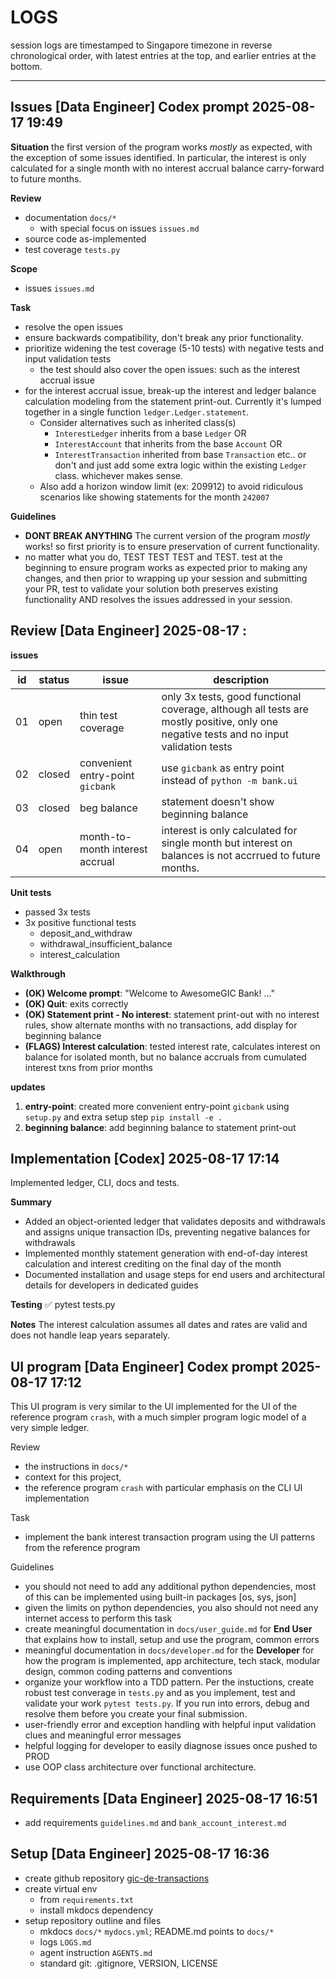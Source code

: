 # LOGS
session logs are timestamped to Singapore timezone in reverse chronological order, with latest entries at the top, and earlier entries at the bottom.

---
## Issues [Data Engineer] Codex prompt 2025-08-17 19:49

__Situation__
the first version of the program works _mostly_ as expected, with the exception of some issues identified. In particular, the interest is only calculated for a single month with no interest accrual balance carry-forward to future months. 

__Review__
- documentation `docs/*`
    - with special focus on issues `issues.md`
- source code as-implemented
- test coverage `tests.py`

__Scope__
- issues `issues.md`

__Task__
- resolve the open issues
- ensure backwards compatibility, don't break any prior functionality.
- prioritize widening the test coverage (5-10 tests) with negative tests and input validation tests
    - the test should also cover the open issues: such as the interest accrual issue
- for the interest accrual issue, break-up the interest and ledger balance calculation modeling from the statement print-out. Currently it's lumped together in a single function `ledger.Ledger.statement`. 
    - Consider alternatives such as inherited class(s)
        - `InterestLedger` inherits from a base `Ledger` OR
        - `InterestAccount` that inherits from the base `Account`  OR
        - `InterestTransaction` inherited from base `Transaction` etc.. 
     or don't and just add some extra logic within the existing `Ledger` class. whichever makes sense.
    - Also add a horizon window limit (ex: 209912) to avoid ridiculous scenarios like showing statements for the month `242007`

__Guidelines__
- **DONT BREAK ANYTHING** The current version of the program  _mostly_ works! so first priority is to ensure preservation of current functionality. 
- no matter what you do, TEST TEST TEST and TEST. test at the beginning to ensure program works as expected prior to making any changes, and then prior to wrapping up your session and submitting your PR, test to validate your solution both preserves existing functionality AND resolves the issues addressed in your session.

## Review [Data Engineer] 2025-08-17 <HH>:<MM>

__issues__

| id | status | issue | description |
| - | - | - | - |
| 01 | open | thin test coverage | only 3x tests, good functional coverage, although all tests are mostly positive, only one negative tests and no input validation tests |
| 02 | closed | convenient entry-point `gicbank` | use `gicbank` as entry point instead of `python -m bank.ui` |
| 03 | closed | beg balance | statement doesn't show beginning balance |
| 04 | open | month-to-month interest accrual | interest is only calculated for single month but interest on balances is not accrrued to future months. |

__Unit tests__

 - passed 3x tests
 - 3x positive functional tests
    - deposit_and_withdraw
    - withdrawal_insufficient_balance
    - interest_calculation

__Walkthrough__

 - **(OK) Welcome prompt**: "Welcome to AwesomeGIC Bank! ..."
 - **(OK) Quit**: exits correctly
 - **(OK) Statement print - No interest**: statement print-out with no interest rules, show alternate months with no transactions, add display for beginning balance
 - **(FLAGS) Interest calculation**: tested interest rate, calculates interest on balance for isolated month, but no balance accruals from cumulated interest txns from prior months

 __updates__
01. **entry-point**: created more convenient entry-point `gicbank` using `setup.py` and extra setup step `pip install -e .`
02. **beginning balance**: add beginning balance to statement print-out

## Implementation [Codex] 2025-08-17 17:14
Implemented ledger, CLI, docs and tests.

__Summary__

- Added an object-oriented ledger that validates deposits and withdrawals and assigns unique transaction IDs, preventing negative balances for withdrawals
- Implemented monthly statement generation with end-of-day interest calculation and interest crediting on the final day of the month
- Documented installation and usage steps for end users and architectural details for developers in dedicated guides

__Testing__
✅ pytest tests.py

__Notes__
The interest calculation assumes all dates and rates are valid and does not handle leap years separately.

## UI program [Data Engineer] Codex prompt 2025-08-17 17:12
This UI program is very similar to the UI implemented for the UI of the reference program `crash`, with a much simpler program logic model of a very simple ledger. 

Review
- the instructions in `docs/*`
- context for this project,
- the reference program `crash` with particular emphasis on the CLI UI implementation

Task
- implement the bank interest transaction program using the UI patterns from the reference program

Guidelines
- you should not need to add any additional python dependencies, most of this can be implemented using built-in packages [os, sys, json] 
- given the limits on python dependencies, you also should not need any internet access to perform this task
- create meaningful documentation in `docs/user_guide.md` for **End User** that explains how to install, setup and use the program, common errors
- meaningful documentation in `docs/developer.md` for the **Developer** for how the program is implemented, app architecture, tech stack, modular design, common coding patterns and conventions
- organize your workflow into a TDD pattern. Per the instuctions, create robust test converage in `tests.py` and as you implement, test and validate your work `pytest tests.py`. If you run into errors, debug and resolve them before you create your final submission.
- user-friendly error and exception handling with helpful input validation clues and meaningful error messages
- helpful logging for developer to easily diagnose issues once pushed to PROD
- use OOP class architecture over functional architecture.

## Requirements [Data Engineer] 2025-08-17 16:51
- add requirements `guidelines.md` and `bank_account_interest.md`

## Setup [Data Engineer] 2025-08-17 16:36

- create github repository [gic-de-transactions](https://github.com/taylorhickem/gic-de-transactions)
- create virtual env 
    - from `requirements.txt`
    - install mkdocs dependency
- setup repository outline and files
    - mkdocs `docs/*`  `mydocs.yml`; README.md points to `docs/*`
    - logs `LOGS.md`
    - agent instruction `AGENTS.md`
    - standard git: .gitignore, VERSION, LICENSE